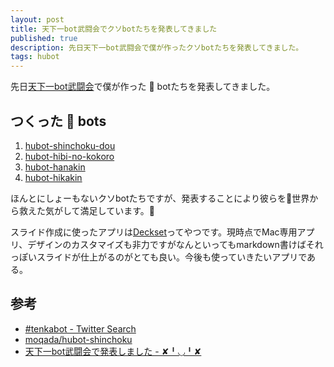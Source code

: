 ```yaml
---
layout: post
title: 天下一bot武闘会でクソbotたちを発表してきました
published: true
description: 先日天下一bot武闘会で僕が作ったクソbotたちを発表してきました。
tags: hubot
---
```


先日[天下一bot武闘会](http://connpass.com/event/12689/)で僕が作った :shit: botたちを発表してきました。

<script async class="speakerdeck-embed" data-id="d050418ad57e4a67821c7e1ec7d5a73a" data-ratio="1.77777777777778" src="//speakerdeck.com/assets/embed.js"></script>

## つくった :shit: bots
1. [hubot-shinchoku-dou](https://github.com/toshimaru/hubot-shinchoku-dou)
1. [hubot-hibi-no-kokoro](https://github.com/toshimaru/hubot-hibi-no-kokoro)
1. [hubot-hanakin](https://github.com/toshimaru/hubot-hanakin)
1. [hubot-hikakin](https://github.com/toshimaru/hubot-hikakin)

ほんとにしょーもないクソbotたちですが、発表することにより彼らを:shit:世界から救えた気がして満足しています。:angel:

スライド作成に使ったアプリは[Deckset](http://www.decksetapp.com/)ってやつです。現時点でMac専用アプリ、デザインのカスタマイズも非力ですがなんといってもmarkdown書けばそれっぽいスライドが仕上がるのがとても良い。今後も使っていきたいアプリである。

## 参考
* [#tenkabot - Twitter Search](https://twitter.com/search?f=realtime&q=%23tenkabot&src=typd)
* [moqada/hubot-shinchoku](https://github.com/moqada/hubot-shinchoku)
* [天下一bot武闘会で発表しました - ✘╹◡╹✘](http://r7kamura.hatenablog.com/entry/2015/04/18/011129)
